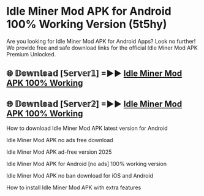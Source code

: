 # Idle Miner Mod APK for Android 100% Working Version (5t5hy)

Are you looking for Idle Miner Mod APK for Android Apps? Look no further! We provide free and safe download links for the official Idle Miner Mod APK Premium Unlocked.

## 🌐 𝔻𝕠𝕨𝕟𝕝𝕠𝕒𝕕 [𝕊𝕖𝕣𝕧𝕖𝕣𝟙] =►► [Idle Miner Mod APK 100% Working](https://modyoloo.pages.dev?q=Idle+Miner+Mod+APK)

## 🌐 𝔻𝕠𝕨𝕟𝕝𝕠𝕒𝕕 [𝕊𝕖𝕣𝕧𝕖𝕣𝟚] =►► [Idle Miner Mod APK 100% Working](https://modyoloo.pages.dev?q=Idle+Miner+Mod+APK)

How to download Idle Miner Mod APK latest version for Android

Idle Miner Mod APK no ads free download

Idle Miner Mod APK ad-free version 2025

Idle Miner Mod APK for Android [no ads] 100% working version

Idle Miner Mod APK no ban download for iOS and Android

How to install Idle Miner Mod APK with extra features